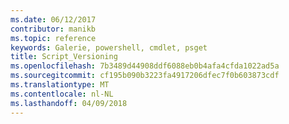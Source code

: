 ```yaml
---
ms.date: 06/12/2017
contributor: manikb
ms.topic: reference
keywords: Galerie, powershell, cmdlet, psget
title: Script_Versioning
ms.openlocfilehash: 7b3489d44908ddf6088eb0b4afa4cfda1022ad5a
ms.sourcegitcommit: cf195b090b3223fa4917206dfec7f0b603873cdf
ms.translationtype: MT
ms.contentlocale: nl-NL
ms.lasthandoff: 04/09/2018
---
```

